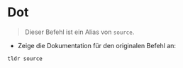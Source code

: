 # Dot

> Dieser Befehl ist ein Alias von `source`.

- Zeige die Dokumentation für den originalen Befehl an:

`tldr source`
